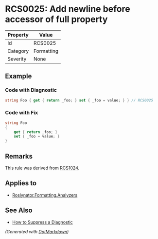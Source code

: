 # RCS0025: Add newline before accessor of full property

| Property | Value      |
| -------- | ---------- |
| Id       | RCS0025    |
| Category | Formatting |
| Severity | None       |

## Example

### Code with Diagnostic

```csharp
string Foo { get { return _foo; } set { _foo = value; } } // RCS0025
```

### Code with Fix

```csharp
string Foo
{
    get { return _foo; }
    set { _foo = value; }
}
```

## Remarks

This rule was derived from [RCS1024](RCS1024.md).

## Applies to

* [Roslynator.Formatting.Analyzers](https://www.nuget.org/packages/Roslynator.Formatting.Analyzers)

## See Also

* [How to Suppress a Diagnostic](../HowToConfigureAnalyzers.md#how-to-suppress-a-diagnostic)


*\(Generated with [DotMarkdown](http://github.com/JosefPihrt/DotMarkdown)\)*